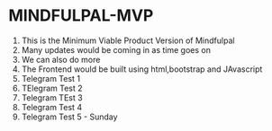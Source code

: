 # MINDFULPAL-MVP
1. This is the Minimum Viable Product Version of Mindfulpal
2. Many updates would be coming in as time goes on
3. We can also do more 
4. The Frontend would be built using html,bootstrap and JAvascript 
5. Telegram Test 1
6. TElegram Test 2
7. Telegram TEst 3
8. Telegram Test 4
9. Telegram Test 5 - Sunday
